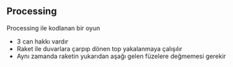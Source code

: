 ## Processing ##

Processing ile kodlanan bir oyun

- 3 can hakkı vardır
- Raket ile duvarlara çarpıp dönen top yakalanmaya çalışılır
- Aynı zamanda raketin yukarıdan aşağı gelen füzelere değmemesi gerekir

